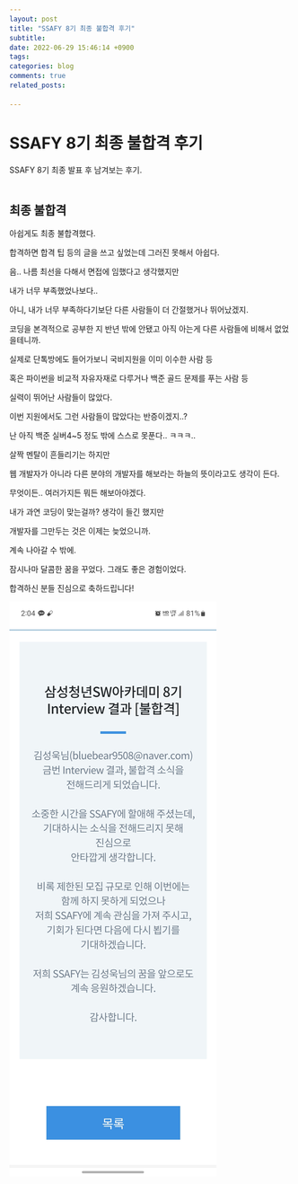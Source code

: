 ```yaml
---
layout: post
title: "SSAFY 8기 최종 불합격 후기"
subtitle:   
date: 2022-06-29 15:46:14 +0900
tags:
categories: blog
comments: true
related_posts:

---
```


# SSAFY 8기 최종 불합격 후기<br/>

SSAFY 8기 최종 발표 후 남겨보는 후기.<br/>
<br/>

## 최종 불합격<br/>

아쉽게도 최종 불합격했다.<br/>

합격하면 합격 팁 등의 글을 쓰고 싶었는데 그러진 못해서 아쉽다.<br/>

음.. 나름 최선을 다해서 면접에 임했다고 생각했지만<br/>

내가 너무 부족했었나보다..<br/>

아니, 내가 너무 부족하다기보단 다른 사람들이 더 간절했거나 뛰어났겠지.<br/>

코딩을 본격적으로 공부한 지 반년 밖에 안됐고 아직 아는게 다른 사람들에 비해서 없었을테니까.<br/>

실제로 단톡방에도 들어가보니 국비지원을 이미 이수한 사람 등<br/>

혹은 파이썬을 비교적 자유자재로 다루거나 백준 골드 문제를 푸는 사람 등<br/>

실력이 뛰어난 사람들이 많았다.<br/>

이번 지원에서도 그런 사람들이 많았다는 반증이겠지..?<br/>

난 아직 백준 실버4~5 정도 밖에 스스로 못푼다.. ㅋㅋㅋ..<br/>

살짝 멘탈이 흔들리기는 하지만<br/>

웹 개발자가 아니라 다른 분야의 개발자를 해보라는 하늘의 뜻이라고도 생각이 든다.<br/>

무엇이든.. 여러가지든 뭐든 해보아야겠다.<br/>

내가 과연 코딩이 맞는걸까? 생각이 들긴 했지만<br/>

개발자를 그만두는 것은 이제는 늦었으니까.<br/>

계속 나아갈 수 밖에.<br/>

잠시나마 달콤한 꿈을 꾸었다. 그래도 좋은 경험이었다.<br/>

합격하신 분들 진심으로 축하드립니다!<br/>

![최종 탈락](https://github.com/WookeyKim95/WookeyKim95.github.io/blob/main/assets/img/blog/2022-06-29_ssafy_1.jpg?raw=true)